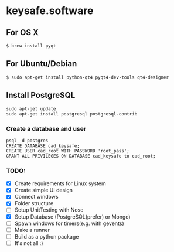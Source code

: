 # keysafe.software

## For OS X

```
$ brew install pyqt
```

## For Ubuntu/Debian

```
$ sudo apt-get install python-qt4 pyqt4-dev-tools qt4-designer
```

## Install PostgreSQL
```
sudo apt-get update
sudo apt-get install postgresql postgresql-contrib
```

### Create a database and user

```
psql -d postgres
CREATE DATABASE cad_keysafe;
CREATE USER cad_root WITH PASSWORD 'root_pass';
GRANT ALL PRIVILEGES ON DATABASE cad_keysafe to cad_root;
```

### TODO:

- [x] Create requirements for Linux system
- [x] Create simple UI design
- [x] Connect windows
- [x] Folder structure
- [ ] Setup UnitTesting with Nose
- [x] Setup Database (PostgreSQL(prefer) or Mongo)
- [ ] Spawn windows for timers(e.g. with gevents)
- [ ] Make a runner
- [ ] Build as a python package
- [ ] It's not all :)
